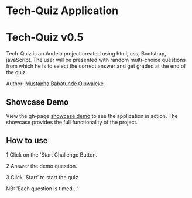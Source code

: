 Tech-Quiz Application
========================

# Tech-Quiz v0.5

Tech-Quiz is an Andela project created using html, css, Bootstrap, javaScript. The user will be presented with random multi-choice questions from which he is to select the correct answer and get graded at the end of the quiz.

Author: [Mustapha Babatunde Oluwaleke](https://twitter.com/iAmToystars)

## Showcase Demo

View the gh-page  [showcase demo](https://toystars.github.io/tech-quiz) to see the application in action. The showcase provides the full functionality of the project.

## How to use
1 Click on the 'Start Challenge Button.

2 Answer the demo question.

3 Click 'Start' to start the quiz

NB: 'Each question is timed...'

